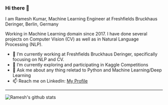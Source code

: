 ### Hi there 👋

I am Ramesh Kumar, Machine Learning Engineer at Freshfields Bruckhaus Deringer, Berlin, Germany

Working in Machine Learning domain since 2017. I have done several projects on Computer Vision (CV) as well as in Natural Language Processing (NLP).
- 🔭 I’m currently working at Freshfields Bruckhaus Deringer, specifically focusing on NLP and CV.
- 🌱 I’m currently exploring and participating in Kaggle Competitions
- 💬 Ask me about any thing reletad to Python and Machine Learning/Deep Learning
- 📫 Reach me on LinkedIn: [My Profile](https://www.linkedin.com/in/ramesh-kumar-4507a6aa/)

---
![Ramesh's github stats](https://github-readme-stats.vercel.app/api?username=rameshjes&show_icons=true)
